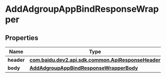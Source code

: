 

# AddAdgroupAppBindResponseWrapper


## Properties

Name | Type | Description | Notes
------------ | ------------- | ------------- | -------------
**header** | [**com.baidu.dev2.api.sdk.common.ApiResponseHeader**](com.baidu.dev2.api.sdk.common.ApiResponseHeader.md) |  |  [optional]
**body** | [**AddAdgroupAppBindResponseWrapperBody**](AddAdgroupAppBindResponseWrapperBody.md) |  |  [optional]



